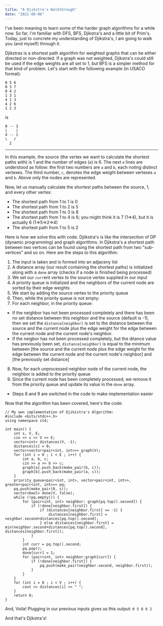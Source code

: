 ```yaml
---
title: "A Djikstra's Walkthrough"
date: "2021-08-06"
---
```


I've been meaning to learn some of the harder graph algorithms for a while now. So far, I'm familiar with DFS, BFS, Djikstra's and a little bit of Prim's. Today, just to concrete my understanding of Djikstra's, I am going to walk you (and myself) through it.

Djikstras is a shortest path algorithm for weighted graphs that can be either directed or non-directed. If a graph was not weighted, Djikstra's could still be used if the edge weights are all set to 1, but BFS is a simpler method for that kind of problem. Let's start with the following example (in USACO format):

```
0 5 6
0 3 7
0 4 2
1 3 1
4 1 3
4 2 6
1 2 3
```

is

```
0 -- 3
|    |
4 -- 1
\   /
  2
```
----------------
In this example, the source (the vertex we want to calculate the shortest paths with) is 1 and the number of edges (`e`) is 6. The next `e` lines are understood as follow: the first two numbers are `a` and `b`, each noting distinct vertexes. The third number, `c`, denotes the edge weight between vertexes `a` and `b`. Above only the nodes are represented.

Now, let us manually calculate the shortest paths between the source, 1, and every other vertex:
 - The shortest path from 1 to 1 is 0
 - The shortest path from 1 to 2 is 5
 - The shortest path from 1 to 3 is 8
 - The shortest path from 1 to 4 is 6; you might think it is 7 (1=>4), but it is actually 6 (1=>5=>2=>4)
 - The shortest path from 1 to 5 is 2

Here is how we solve this with code. Djiikstra's is like the intersection of DP (dynamic programming) and graph algorithms. In Djikstra's a shortest path between two vertces can be found using the shortest path from two "sub-vertices" and so on. Here are the steps to this algorithm:

1. The input is taken and is formed into an adjaceny list
2. A distance array (our result containing the shortest paths) is initialized along with a `done` array (checks if a node is finished being processed)
3. We set our `curr`ent vertex to the source vertex supplied in our input
4. A priority queue is initialized and the neighbors of the current node are sorted by their edge weights
5. We start by adding the source vertex to the priority queue
6. Then, while the priority queue is not empty:
7. For each neighbor, in the priority queue:
 - If the neighbor has not been processed completely and there has been no set distance between this neighbor and the source (default is -1), then we set the `distance[neighbor]` is set to the distance between the source and the current node plus the edge weight for the edge between the current node and the current node's neighbor.
 - If the neigbor has not been processed completely, but the ditance value has previously been set, `distance[neighbor]` is equal to the minimum between [the source and the current node plus the edge weight for the edge between the current node and the current node's neighbor] and [the previously set distance]
8. Now, for each unprocessed neighbor node of the current node, the neighbor is added to the priority queue
9. Since the current node has been completely processed, we remove it from the priority queue and update its value in the `done` array.

* Steps 8 and 9 are switched in the code to make implementation easier

Now that the algorithm has been covered, here's the code:
```
// My own implementation of Djikistra's Algorithm:
#include <bits/stdc++.h>
using namespace std;

int main() {
	int s, V, E;
	cin >> s >> V >> E;
	vector<int> distances(V, -1);
	distances[s] = 0;
	vector<vector<pair<int, int>>> graph(V);
	for (int i = 0 ; i < E ; i++) {
		int a, b, c;
		cin >> a >> b >> c;
		graph[a].push_back(make_pair(b, c));
		graph[b].push_back(make_pair(a, c));
	}
	priority_queue<pair<int, int>, vector<pair<int, int>>, greater<pair<int, int>>> pq;
	pq.push(make_pair(0, s));
	vector<bool> done(V, false);
	while (!pq.empty()) {
		for (pair<int, int> neighbor: graph[pq.top().second]) {
			if (!done[neighbor.first]) {
				if (distances[neighbor.first] == -1) {
					distances[neighbor.first] = neighbor.second+distances[pq.top().second];
				} else distances[neighbor.first] = min(neighbor.second+distances[pq.top().second], distances[neighbor.first]);
			}
		}
		int curr = pq.top().second;
		pq.pop();
		done[curr] = 1;
		for (pair<int, int> neighbor:graph[curr]) {
			if (!done[neighbor.first]) {
				pq.push(make_pair(neighbor.second, neighbor.first));
			}
		}
	}
	for (int i = 0 ; i < V ; i++) {
		cout << distances[i] << " ";
	}
	return 0;
}
```
And, Voila! Plugging in our previous inputs gives us this output:
`0 5 8 6 2 `

And that's Djikstra's!
